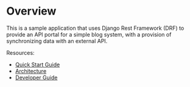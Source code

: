 # Overview

This is a sample application that uses Django Rest Framework (DRF) to provide an API portal
for a simple blog system, with a provision of synchronizing data with an external API.

Resources:

- [Quick Start Guide](quick_start.md)
- [Architecture](architecture.md)
- [Developer Guide](developer_guide.md)
